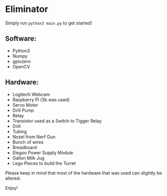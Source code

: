 # Eliminator

Simply run ``python3 main.py`` to get started!

## Software:
 - Python3
 - Numpy
 - gpiozero
 - OpenCV

## Hardware:
 - Logitech Webcam
 - Raspberry Pi (3b was used)
 - Servo Motor
 - Drill Pump
 - Relay
 - Transistor used as a Switch to Tigger Relay
 - Drill
 - Tubing
 - Nozel from Nerf Gun
 - Bunch of wires
 - Breadboard
 - Elegoo Power Supply Module
 - Gallon Milk Jug
 - Lego Pieces to build the Turret

Please keep in mind that most of the hardware that was used can slightly be altered.

Enjoy!
